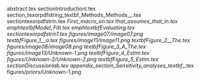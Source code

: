 abstract.tex
sectionIntroductionl.tex
section_texorpdfstring_textbf_Methods_Methods__.tex
sectiontexorpdfstrin.tex
_First_macro_on.tex
that_assumes_that_in.tex
emphtextbfModel_Fitt.tex
emphtextbfEvaluating.tex
sectiontexorpdfstrin1.tex
figures/image07/image07.png
textbfFigure_1__a.tex
figures/image11/image11.png
textbfFigure_2__The.tex
figures/image08/image08.png
textbfFigure_3_A_The.tex
figures/image13/Unknown-1.png
textbfFigure_4_Estim.tex
figures/Unknown-2/Unknown-2.png
textbfFigure_5_Estim.tex
sectionDiscussionlab.tex
appendix_section_Sensitivity_analyses_textbf__.tex
figures/priors/Unknown-1.png
